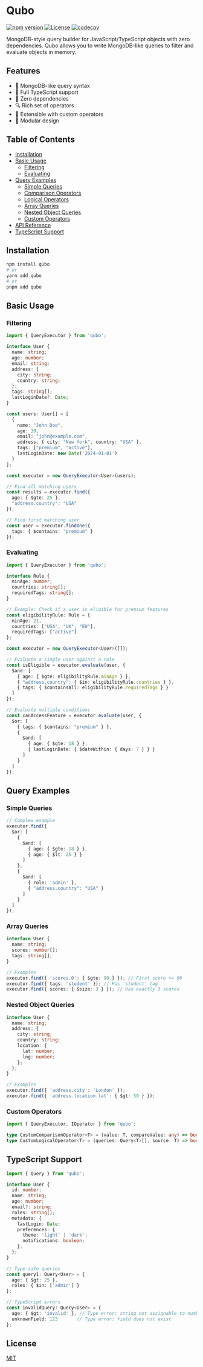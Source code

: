 # Qubo

[![npm version](https://img.shields.io/npm/v/qubo.svg)](https://www.npmjs.com/package/qubo)
[![License](https://img.shields.io/npm/l/qubo.svg)](https://github.com/tinas/qubo/blob/main/LICENSE)
[![codecov](https://codecov.io/gh/tinas/qubo/graph/badge.svg)](https://codecov.io/gh/tinas/qubo)

MongoDB-style query builder for JavaScript/TypeScript objects with zero dependencies. Qubo allows you to write MongoDB-like queries to filter and evaluate objects in memory.

## Features

- 🚀 MongoDB-like query syntax
- 💪 Full TypeScript support
- 🎯 Zero dependencies
- 🔍 Rich set of operators
- 🔧 Extensible with custom operators
- 🔄 Modular design

## Table of Contents

- [Installation](#installation)
- [Basic Usage](#basic-usage)
  - [Filtering](#filtering)
  - [Evaluating](#evaluating)
- [Query Examples](#query-examples)
  - [Simple Queries](#simple-queries)
  - [Comparison Operators](#comparison-operators)
  - [Logical Operators](#logical-operators)
  - [Array Queries](#array-queries)
  - [Nested Object Queries](#nested-object-queries)
  - [Custom Operators](#custom-operators)
- [API Reference](#api-reference)
- [TypeScript Support](#typescript-support)

## Installation

```bash
npm install qubo
# or
yarn add qubo
# or
pnpm add qubo
```

## Basic Usage

### Filtering

```typescript
import { QueryExecutor } from 'qubo';

interface User {
  name: string;
  age: number;
  email: string;
  address: {
    city: string;
    country: string;
  };
  tags: string[];
  lastLoginDate?: Date;
}

const users: User[] = [
  {
    name: "John Doe",
    age: 30,
    email: "john@example.com",
    address: { city: "New York", country: "USA" },
    tags: ["premium", "active"],
    lastLoginDate: new Date('2024-01-01')
  }
];

const executor = new QueryExecutor<User>(users);

// Find all matching users
const results = executor.find({
  age: { $gte: 25 },
  "address.country": "USA"
});

// Find first matching user
const user = executor.findOne({
  tags: { $contains: "premium" }
});
```

### Evaluating

```typescript
import { QueryExecutor } from 'qubo';

interface Rule {
  minAge: number;
  countries: string[];
  requiredTags: string[];
}

// Example: Check if a user is eligible for premium features
const eligibilityRule: Rule = {
  minAge: 21,
  countries: ["USA", "UK", "EU"],
  requiredTags: ["active"]
};

const executor = new QueryExecutor<User>([]);

// Evaluate a single user against a rule
const isEligible = executor.evaluate(user, {
  $and: [
    { age: { $gte: eligibilityRule.minAge } },
    { "address.country": { $in: eligibilityRule.countries } },
    { tags: { $containsAll: eligibilityRule.requiredTags } }
  ]
});

// Evaluate multiple conditions
const canAccessFeature = executor.evaluate(user, {
  $or: [
    { tags: { $contains: "premium" } },
    {
      $and: [
        { age: { $gte: 18 } },
        { lastLoginDate: { $dateWithin: { days: 7 } } }
      ]
    }
  ]
});
```

## Query Examples

### Simple Queries

```typescript
// Complex example
executor.find({
  $or: [
    {
      $and: [
        { age: { $gte: 18 } },
        { age: { $lt: 25 } }
      ]
    },
    {
      $and: [
        { role: 'admin' },
        { "address.country": "USA" }
      ]
    }
  ]
});
```

### Array Queries

```typescript
interface User {
  name: string;
  scores: number[];
  tags: string[];
}

// Examples
executor.find({ 'scores.0': { $gte: 90 } }); // First score >= 90
executor.find({ tags: 'student' }); // Has 'student' tag
executor.find({ scores: { $size: 3 } }); // Has exactly 3 scores
```

### Nested Object Queries

```typescript
interface User {
  name: string;
  address: {
    city: string;
    country: string;
    location: {
      lat: number;
      lng: number;
    };
  };
}

// Examples
executor.find({ 'address.city': 'London' });
executor.find({ 'address.location.lat': { $gt: 50 } });
```

### Custom Operators

```typescript
import { QueryExecutor, IOperator } from 'qubo';

type CustomComparisonOperator<T> = (value: T, compareValue: any) => boolean;
type CustomLogicalOperator<T> = (queries: Query<T>[], source: T) => boolean;
```

## TypeScript Support

```typescript
import { Query } from 'qubo';

interface User {
  id: number;
  name: string;
  age: number;
  email?: string;
  roles: string[];
  metadata: {
    lastLogin: Date;
    preferences: {
      theme: 'light' | 'dark';
      notifications: boolean;
    };
  };
}

// Type-safe queries
const query1: Query<User> = {
  age: { $gt: 25 },
  roles: { $in: ['admin'] }
};

// TypeScript errors
const invalidQuery: Query<User> = {
  age: { $gt: 'invalid' }, // Type error: string not assignable to number
  unknownField: 123       // Type error: field does not exist
};
```

## License

[MIT](LICENSE)